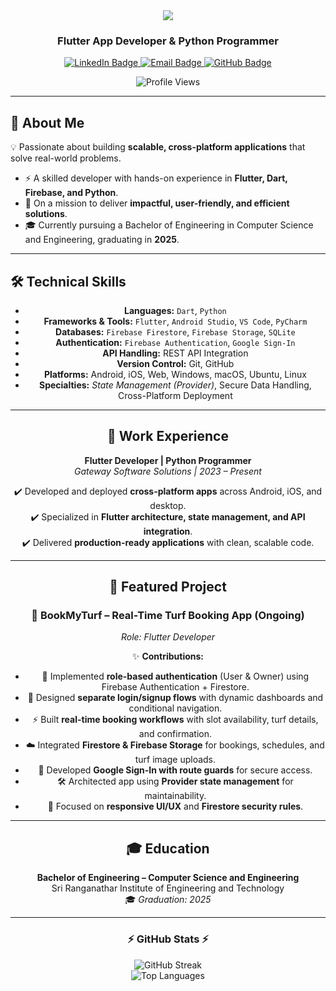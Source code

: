 <div align="center">
  <a href="https://github.com/Srigunas">
    <img src="https://capsule-render.vercel.app/api?type=waving&color=gradient&text=Srigunaseelan%20S&height=200&section=header"/>
  </a>
</div>

<div align="center">
  <h3>Flutter App Developer & Python Programmer</h3>

  <p>
    <a href="https://www.linkedin.com/in/srigunaseelan">
      <img src="https://img.shields.io/badge/-LinkedIn-blue?style=for-the-badge&logo=linkedin&logoColor=white" alt="LinkedIn Badge"/>
    </a>
    <a href="mailto:srigunaseelan2004@gmail.com">
      <img src="https://img.shields.io/badge/-Email-c14438?style=for-the-badge&logo=Gmail&logoColor=white" alt="Email Badge"/>
    </a>
    <a href="https://github.com/Srigunas">
      <img src="https://img.shields.io/badge/-GitHub-181717?style=for-the-badge&logo=github&logoColor=white" alt="GitHub Badge"/>
    </a>
  </p>
  
  <img src="https://komarev.com/ghpvc/?username=Srigunas&color=blue&style=flat-square" alt="Profile Views"/>

---

</div>

## 📝 About Me
💡 Passionate about building **scalable, cross-platform applications** that solve real-world problems.
- ⚡ A skilled developer with hands-on experience in **Flutter, Dart, Firebase, and Python**.
- 🚀 On a mission to deliver **impactful, user-friendly, and efficient solutions**.
- 🎓 Currently pursuing a Bachelor of Engineering in Computer Science and Engineering, graduating in **2025**.

---

## 🛠️ Technical Skills

<div align="center"> 

- **Languages:** `Dart`, `Python`  
- **Frameworks & Tools:** `Flutter`, `Android Studio`, `VS Code`, `PyCharm`  
- **Databases:** `Firebase Firestore`, `Firebase Storage`, `SQLite`  
- **Authentication:** `Firebase Authentication`, `Google Sign-In`  
- **API Handling:** REST API Integration  
- **Version Control:** Git, GitHub  
- **Platforms:** Android, iOS, Web, Windows, macOS, Ubuntu, Linux  
- **Specialties:** *State Management (Provider)*, Secure Data Handling, Cross-Platform Deployment  

---

## 💼 Work Experience  

**Flutter Developer | Python Programmer**  
*Gateway Software Solutions | 2023 – Present*  

✔️ Developed and deployed **cross-platform apps** across Android, iOS, and desktop.  
✔️ Specialized in **Flutter architecture, state management, and API integration**.  
✔️ Delivered **production-ready applications** with clean, scalable code.  

---

## 🚀 Featured Project  

### 🎯 **BookMyTurf – Real-Time Turf Booking App (Ongoing)**  
*Role: Flutter Developer*  

✨ **Contributions:**  
- 🔐 Implemented **role-based authentication** (User & Owner) using Firebase Authentication + Firestore.  
- 📱 Designed **separate login/signup flows** with dynamic dashboards and conditional navigation.  
- ⚡ Built **real-time booking workflows** with slot availability, turf details, and confirmation.  
- ☁️ Integrated **Firestore & Firebase Storage** for bookings, schedules, and turf image uploads.  
- 🔑 Developed **Google Sign-In with route guards** for secure access.  
- 🛠️ Architected app using **Provider state management** for maintainability.  
- 🎨 Focused on **responsive UI/UX** and **Firestore security rules**.  

---

## 🎓 Education  
**Bachelor of Engineering – Computer Science and Engineering**  
Sri Ranganathar Institute of Engineering and Technology  
🎓 *Graduation: 2025*  

---

<div align="center">

### ⚡ GitHub Stats ⚡  

![GitHub Streak](https://github-readme-streak-stats.herokuapp.com/?user=Srigunas&theme=radical)  
![Top Languages](https://github-readme-stats.vercel.app/api/top-langs/?username=Srigunas&layout=compact&theme=radical)  

</div>
